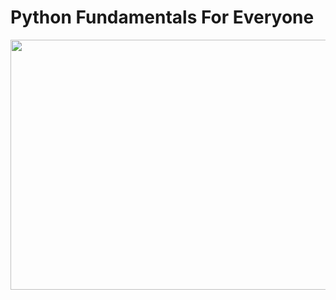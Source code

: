 # Python Fundamentals For Everyone

<p align="center">
<img src="https://user-images.githubusercontent.com/76255100/230665514-7589e00e-6322-4895-beae-e5a673e0185b.jpg" style="width:600px; height:400px;" />
</p>

